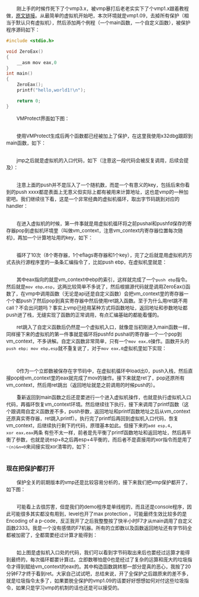 &emsp;&emsp;<font size=2>刚上手的时候作死下了个vmp3.x，被vmp暴打后老老实实下了个vmp1.x跟着教程做，[原文链接](https://bbs.pediy.com/thread-221681.htm)。从最简单的虚拟机开始吧，本次环境就是vmp1.09，去掉所有保护（相当于默认只有虚拟机），然后添加两个例程（一个main函数，一个自定义函数），被保护程序源码如下：</font></br>

```C
#include <stdio.h>

void ZeroEax()
{
    __asm mov eax,0
}
int main()
{
    ZeroEax();
    printf("hello,world1!\n");

    return 0;
}
```

&emsp;&emsp;<font size=2>VMProtect界面如下图：</font></br>

![]()

&emsp;&emsp;<font size=2>使用VMProtect生成后两个函数都已经被加上了保护，在这里我使用x32dbg跟踪到main函数，如下：</font></br>

![]()

&emsp;&emsp;<font size=2>jmp之后就是虚拟机的入口代码，如下（注意这一段代码会被反复调用，后续会提及）：</font></br>

![]()

&emsp;&emsp;<font size=2>注意上面的push并不是压入了一个随机数，而是一个有意义的key，包括后来你看到的push xxxx都是表面上无意义但实际上都有被用来计算地址，这也是vmp的一种加密吧。我们继续往下看，这是一个非常经典的虚拟机循环，取出字节码跳到对应的handler：</font></br>

![]()

&emsp;&emsp;<font size=2>在进入虚拟机的时候，第一件事就是用虚拟机循环将之前pushal和pushfd保存的寄存器pop到虚拟机环境里（叫做vm_context，注意vm_context内寄存器位置每次随机)，再加一个计算地址用的key，如下：</font></br>

![]()

&emsp;&emsp;<font size=2>循环了10次（8个寄存器，1个eflags寄存器和1个key），完了之后就是用虚拟机的方式去执行源程序里的一条条汇编指令了，比如push ebp，在虚拟机里就是：</font></br>

![]()

&emsp;&emsp;<font size=2>其中eax指向的就是vm_context中ebp的索引，这样就完成了一个`push ebp`指令。然后就是`mov ebp,esp`，这两比较简单不多说了，然后根据源代码就是调用ZeroEax()函数了，在vmp中调用函数（无论是api还是自定义函数）会把vm_context里的寄存器一个个都push了然后pop到真实寄存器中然后使用ret跳入函数。至于为什么用ret跳不用call？不会出问题吗？事实上vmp已经用某种方式将函数地址，返回地址和参数地址都push进了栈，无缝实现了函数的正常调用，有点汇编基础的都能看懂的。</font></br>

&emsp;&emsp;<font size=2>ret跳入了自定义函数后仍然是一个虚拟机入口，就像是当初刚进入main函数一样，同样接下来的虚拟机的第一件事就是循环将pushfd pushal的寄存器一个一个pop到vm_context，不多讲解。自定义函数非常简单，只有一个`mov eax,0`操作。函数开头的`push ebp; mov ebp,esp`就不重复说了，对于`mov eax,0`虚拟机里如下实现：</font></br>

![]()

![]()

&emsp;&emsp;<font size=2>0作为一个立即数被保存在字节码中，在虚拟机循环中load出0，push入栈，然后直接pop给vm_context里的eax就完成了mov的操作。接下来就是ret了，pop还原所有vm_context，然后用ret跳出（返回地址就是之前调用的时候push的）。</font></br>

&emsp;&emsp;<font size=2>重新返回到main函数之后还是要进行一个进入虚拟机操作，也就是执行虚拟机入口代码，再循环恢复vm_context环境。然后继续往下执行，接下来调用了printf函数（这个跟调用自定义函数差不多，push参数，返回地址和printf函数地址之后从vm_context还原真实寄存器，ret跳入printf）。执行完了printf后再回到虚拟机入口代码，恢复vm_context，后继续执行剩下的代码，原理基本如此。但接下来的`add esp,4`，`xor eax,eax`两条 有些不太一样，前者是先平衡了printf函数地址和返回地址，然后再平衡了参数，也就是说esp+8之后再esp+4平衡的，而后者不是直接用的xor指令而是用了`~(n)&n=0`来间接实现xor清零的，如下：</font></br>

![]()

### 现在把保护都打开

&emsp;&emsp;<font size=2>保护全关的前期版本的vmp还是比较容易分析的，接下来我们把vmp保护都开了，如下图：</font></br>

![]()

&emsp;&emsp;<font size=2>可能看上去很厉害，但是我们的demo程序是单线程的，而且还是console程序，因此可能很多其实都没有用到，level也开了max protection 。可能最终生效比较多的是Encoding of a p-code，反正我开了之后我整整按了快半小时F7才从main调用了自定义函数2333。我是一个没有感情的F7机器。所有的立即数以及函数返回地址还有字节码全都被加密了，全都需要经过计算才能得到：</font></br>

![]()

&emsp;&emsp;<font size=2>如上图是虚拟机入口处的代码，我们可以看到字节码取出来后也要经过运算才能得到最终的，每次循环都要计算过。立即数哪怕是0也是经过了复杂的运算和庞大的垃圾指令才得到赋给vm_context的eax的。其中构造函数跳转那一部分是真的恶心，我按了20分钟F7才终于看到ret。大家自己试试吧，总结来说，开了全保护之后跟原来的差不多，就是垃圾指令太多了，如果要脱全保护的vmp1.09的话要好好想想如何对付这些垃圾指令，如果只是学习vmp的机制的话也还是可以接受的。</font></br>